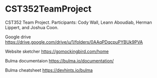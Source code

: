 # CST352TeamProject
CST352 Team Project. Participants: Cody Wall, Leann Aboudiab, Herman Lippert, and Joshua Coon.


Google drive
https://drive.google.com/drive/u/1/folders/0AAqPDqcpuPYBUk9PVA

Website sketcher
https://gomockingbird.com/home

Bulma documentaion
https://bulma.io/documentation/

Bulma cheatsheet
https://devhints.io/bulma
